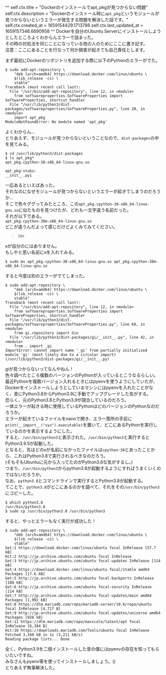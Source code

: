 ^^
self.ctx.title = "Dockerのインストールでapt_pkgが見つからない問題"
self.ctx.description = "Dockerのインストール時に`apt_pkg`というモジュールが見つからないというエラーが発生する問題を解決した話です。"
self.ctx.created_at = 1659154429.1713786
self.ctx.last_updated_at = 1659157346.6690958
^^
Dockerを自分のUbuntu Serverにインストールしようとしたところよくわからんエラーで詰まった。  
その時の対処法を同じことになっている他の人のためにここに書き記す。  
注意：ここにあることを行なって何か損害が起きても自己責任とします。

まず最初にDockerのリポジトリを追加する際に以下のPythonのエラーがでた。

```shell
$ sudo add-apt-repository \                                 
    "deb [arch=amd64] https://download.docker.com/linux/ubuntu \
    $(lsb_release -cs) \
    stable"
Traceback (most recent call last):
  File "/usr/bin/add-apt-repository", line 12, in <module>
    from softwareproperties.SoftwareProperties import SoftwareProperties, shortcut_handler
  File "/usr/lib/python3/dist-packages/softwareproperties/SoftwareProperties.py", line 28, in <module>
    import apt_pkg
ModuleNotFoundError: No module named 'apt_pkg'
```
よくわからん...  
とりあえず、モジュールが見つからないということなので、`dist-packages`の中を見てみる。

```shell
$ cd /usr/lib/python3/dist-packages
$ ls apt_pkg*
apt_pkg.cpython-38-x86_64-linux-gnu.so

apt_pkg-stubs:
__init__.pyi
```
一応あるといえばあった。  
それなのになぜモジュールが見つからないというエラーが起きてしまうのだろうか...  
そこで色々ググってみたところ、この`apt_pkg.cpython-38-x86_64-linux-gnu.so`に似たものを見つけたが、どれも一文字違う名前だった。  
それが以下である。  
`apt_pkg.cpython-38m-x86_64-linux-gnu.so`  
どこが違うんだよって感じだけどよくみてみてください。  
> `38m`

`m`が自分のにはありません。  
もしやと思い名前に`m`を入れてみる。

```shell
$ sudo mv apt_pkg.cpython-38-x86_64-linux-gnu.so apt_pkg.cpython-38m-x86_64-linux-gnu.so
```
すると今度は別のエラーがでてしまった。

```shell
$ sudo add-apt-repository \                              
    "deb [arch=amd64] https://download.docker.com/linux/ubuntu \
    $(lsb_release -cs) \
    stable"
Traceback (most recent call last):
  File "/usr/bin/add-apt-repository", line 12, in <module>
    from softwareproperties.SoftwareProperties import SoftwareProperties, shortcut_handler
  File "/usr/lib/python3/dist-packages/softwareproperties/SoftwareProperties.py", line 68, in <module>
    from gi.repository import Gio
  File "/usr/lib/python3/dist-packages/gi/__init__.py", line 42, in <module>
    from . import _gi
ImportError: cannot import name '_gi' from partially initialized module 'gi' (most likely due to a circular import) (/usr/lib/python3/dist-packages/gi/__init__.py)
```
giが見つからないってなんやねん！  
色々調べたところ複数のバージョンのPythonが入っているとこうなるらしい。  
最近Pythonを複数バージョン入れるときにはpyenvを使うようにしていたが、Dockerをインストールしようとしているマシンにはpyenvを入れたことがなく、昔にPython3.8からPython3.9に手動でアップグレードした気がする。  
恐らく、元のPython3.8とPython3.9が競合しているのだろう。  
一体エラーが起きる時に使用しているPythonはどのバージョンのPythonなのだろうか。  
エラーが起きているファイルをnanoで開き、エラー箇所の手前に`print(__import__("sys").executable)`を置いて、どこにあるPythonを実行しているのかを表示するようにした。  
すると、`/usr/bin/python3`と表示された。`/usr/bin/python3`と実行するとPython3.9.5が起動した。  
となると、先ほどの`m`が名前になかったファイルは`cpython-38`とあったことから、これはPython3.8で実行されるべきなのだろう。  
(そもそもUbuntuに元から入ってたのがPython3.8な気がするし。)  
つまり、`/usr/bin/python3`からpython3.8が起動するようにすればうまくいくのではないだろうか。  
なお、`python3.8`とコマンドラインで実行するとPython3.8が起動する。  
てことで、`python3.8`がどこにあるのかを調べて、それをその`/usr/bin/python3`にコピーした。

```shell
$ which python3.8
/usr/bin/python3.8
$ sudo cp /usr/bin/python3.8 /usr/bin/python3
```
すると、やっとエラーもなく実行が成功した！

```shell
$ sudo add-apt-repository \            
    "deb [arch=amd64] https://download.docker.com/linux/ubuntu \
    $(lsb_release -cs) \
    stable"
Get:1 https://download.docker.com/linux/ubuntu focal InRelease [57.7 kB]
Hit:2 http://jp.archive.ubuntu.com/ubuntu focal InRelease                                             
Get:3 http://jp.archive.ubuntu.com/ubuntu focal-updates InRelease [114 kB]
Get:4 https://download.docker.com/linux/ubuntu focal/stable amd64 Packages [17.6 kB]
Get:5 http://jp.archive.ubuntu.com/ubuntu focal-backports InRelease [108 kB]                                    
Get:6 http://jp.archive.ubuntu.com/ubuntu focal-security InRelease [114 kB]   
Get:7 http://jp.archive.ubuntu.com/ubuntu focal-updates/main amd64 Packages [1,992 kB]
Get:8 https://dlm.mariadb.com/repo/mariadb-server/10.6/repo/ubuntu focal InRelease [4,717 B]
Get:9 http://jp.archive.ubuntu.com/ubuntu focal-updates/universe amd64 Packages [926 kB]                
Get:11 https://dlm.mariadb.com/repo/maxscale/latest/apt focal InRelease [6,384 B]                    
Hit:10 https://downloads.mariadb.com/Tools/ubuntu focal InRelease                                                 
Fetched 3,340 kB in 1s (3,211 kB/s)
Reading package lists... Done
```
全く、Python3.9を二個インストールした昔の僕にはpyenvの存在を知ってもらいたいですね。  
みなさんもpyenv等を使ってインストールしましょう。()  
とりあえず無事解決した。